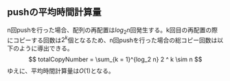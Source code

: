 ## pushの平均時間計算量
n回pushを行った場合、配列の再配置は$log_2 n$回発生する。k回目の再配置の際にコピーする回数は$2^k$個となるため、n回pushを行った場合の総コピー回数は以下のように導出できる。
$$
totalCopyNumber = \sum_{k = 1}^{log_2 n} 2 ^ k \sim n
$$
ゆえに、平均時間計算量は$O(1)$となる。